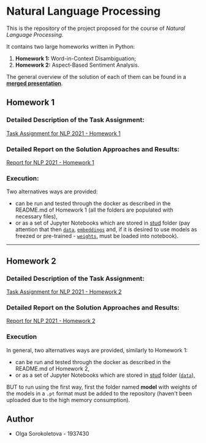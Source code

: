 # Natural Language Processing

This is the repository of the project proposed for the course of *Natural Language Processing*. 

It contains two large homeworks written in Python:
1. **Homework 1:** Word-in-Context Disambiguation;
2. **Homework 2:** Aspect-Based Sentiment Analysis.

The general overview of the solution of each of them can be found in a [**merged presentation**](https://github.com/olga-sorokoletova/NLP/blob/main/Presentation%20for%20both%20Homeworks.pdf).

## Homework 1

### Detailed Description of the Task Assignment:

[Task Assignment for NLP 2021 - Homework 1](https://github.com/olga-sorokoletova/NLP/blob/main/Homework%201/Task%20Assignment%20for%20NLP%202021%20-%20Homework%201.pdf)

### Detailed Report on the Solution Approaches and Results:

[Report for NLP 2021 - Homework 1](https://github.com/olga-sorokoletova/NLP/blob/main/Homework%201/report.pdf)

### Execution:

Two alternatives ways are provided:
* can be run and tested through the docker as described in the README.md of Homework 1 (all the folders are populated with necessary files),
* or as a set of Jupyter Notebooks which are stored in [stud](https://github.com/olga-sorokoletova/NLP/tree/main/Homework%201/hw1/stud) folder (pay attention that then [```data```](https://github.com/olga-sorokoletova/NLP/tree/main/Homework%201/data), [```embeddings```](https://github.com/olga-sorokoletova/NLP/blob/main/Homework%201/model/glove.6B.50d.txt) and, if it is desired to use models as freezed or pre-trained - [```weights```](https://github.com/olga-sorokoletova/NLP/tree/main/Homework%201/model), must be loaded into notebook).

___

## Homework 2

### Detailed Description of the Task Assignment:

[Task Assignment for NLP 2021 - Homework 2](https://github.com/olga-sorokoletova/NLP/blob/main/Homework%202/Task%20Assignment%20for%20NLP%202021%20-%20Homework%202.pdf)

### Detailed Report on the Solution Approaches and Results:

[Report for NLP 2021 - Homework 2](https://github.com/olga-sorokoletova/NLP/blob/main/Homework%202/report.pdf)

### Execution

In general, two alternatives ways are provided, similarly to Homework 1:
* can be run and tested through the docker as described in the README.md of Homework 2,
* or as a set of Jupyter Notebooks which are stored in [stud](https://github.com/olga-sorokoletova/NLP/tree/main/Homework%202/hw2/stud) folder ([```data```](https://github.com/olga-sorokoletova/NLP/tree/main/Homework%202/data)),

BUT to run using the first way, first the folder named **model** with weights of the models in a ```.pt``` format must be added to the repository (haven't been uploaded due to the high memory consumption).

## Author
- Olga Sorokoletova - 1937430
